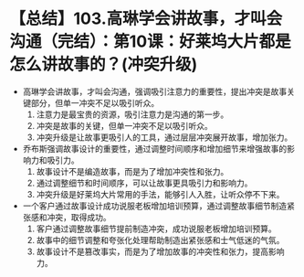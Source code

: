 # 【总结】103.高琳学会讲故事，才叫会沟通（完结）：第10课：好莱坞大片都是怎么讲故事的？(冲突升级)

-   高琳学会讲故事，才叫会沟通，强调吸引注意力的重要性，提出冲突是故事关键部分，但单一冲突不足以吸引听众。
    1.  注意力是最宝贵的资源，吸引注意力是沟通的第一步。
    2.  冲突是故事的关键，但单一冲突不足以吸引听众。
    3.  冲突升级是让故事更吸引人的工具，通过层层冲突展开故事，增加张力。
-   乔布斯强调故事设计的重要性，通过调整时间顺序和增加细节来增强故事的影响力和吸引力。
    1.  故事设计不是编造故事，而是为了增加冲突性和张力。
    2.  通过调整细节和时间顺序，可以让故事更具吸引力和影响力。
    3.  冲突升级是好莱坞大片常用的手法，能够引人入胜，让听众停不下来。
-   一个客户通过故事设计成功说服老板增加培训预算，通过调整故事细节制造紧张感和冲突，取得成功。
    1.  客户通过调整故事细节提前制造冲突，成功说服老板增加培训预算。
    2.  故事中的细节调整和夸张化处理帮助制造出紧张感和士气低迷的气氛。
    3.  故事设计不是篡改事实，而是为了增加故事的冲突性和张力，提高影响力。
